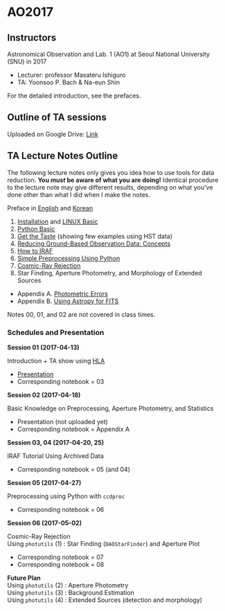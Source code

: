 # AO2017

## Instructors
Astronomical Observation and Lab. 1 (AO1) at Seoul National University (SNU) in 2017 

* Lecturer: professor Masateru Ishiguro 
* TA: Yoonsoo P. Bach & Na-eun Shin

For the detailed introduction, see the prefaces.

## Outline of TA sessions

Uploaded on Google Drive: [Link](https://drive.google.com/open?id=1Tt-j8SrdfzE-gBOzgxW061ngEbRz5njnbw-8lHO9GnI)


## TA Lecture Notes Outline

The following lecture notes only gives you idea how to use tools for data reduction. **You *must* be aware of what you are doing!** Identical procedure to the lecture note may give different results, depending on what you've done other than what I did when I make the notes.

Preface in [English](http://nbviewer.jupyter.org/github/ysbach/AO_2017/blob/master/00_Preface-English.ipynb) and [Korean](http://nbviewer.jupyter.org/github/ysbach/AO_2017/blob/master/00_Preface-Korean.ipynb)

01. [Installation](http://nbviewer.jupyter.org/github/ysbach/AO_2017/blob/master/01_Installation.ipynb) and [LINUX Basic](http://nbviewer.jupyter.org/github/ysbach/AO_2017/blob/master/01_LINUX_Shell.ipynb)
02. [Python Basic](http://nbviewer.jupyter.org/github/ysbach/AO_2017/blob/master/02_Python_Basic.ipynb)
03. [Get the Taste](http://nbviewer.jupyter.org/github/ysbach/AO_2017/blob/master/03_Get_the_Taste.ipynb) (showing few examples using HST data)
04. [Reducing Ground-Based Observation Data: Concepts](http://nbviewer.jupyter.org/github/ysbach/AO_2017/blob/master/04_Ground_Based_Concept.ipynb)
05. [How to IRAF](http://nbviewer.jupyter.org/github/ysbach/AO_2017/blob/master/05_IRAF_Tutorial.ipynb)
06. [Simple Preprocessing Using Python](http://nbviewer.jupyter.org/github/ysbach/AO_2017/blob/master/06_Preprocessing_with_Python.ipynb)
07. [Cosmic-Ray Rejection](http://nbviewer.jupyter.org/github/ysbach/AO_2017/blob/master/07_Cosmic_Ray_Rejection.ipynb)
07. Star Finding, Aperture Photometry, and Morphology of Extended Sources
* Appendix A. [Photometric Errors](http://nbviewer.jupyter.org/github/ysbach/AO_2017/blob/master/App_A_Photometric_Errors.ipynb)
* Appendix B. [Using Astropy for FITS](http://nbviewer.jupyter.org/github/ysbach/AO_2017/blob/master/App_B_Using_Astropy_for_FITS.ipynb)

Notes 00, 01, and 02 are not covered in class times.


### Schedules and Presentation

**Session 01 (2017-04-13)**   

Introduction + TA show using [HLA](http://hla.stsci.edu/)
* [Presentation](https://drive.google.com/file/d/0B-MLFRYnMxUvQ1BJTkhNcVNveFFkYURLdDVMaWZkVDA5V05J/view?usp=sharing)
* Corresponding notebook = 03
    
    
**Session 02 (2017-04-18)**   

Basic Knowledge on Preprocessing, Aperture Photometry, and Statistics
* Presentation (not uploaded yet)
* Corresponding notebook = Appendix A


**Session 03, 04 (2017-04-20, 25)**   

IRAF Tutorial Using Archived Data
* Corresponding notebook = 05 (and 04)


**Session 05 (2017-04-27)**   

Preprocessing using Python with `ccdproc`
* Corresponding notebook = 06


**Session 06 (2017-05-02)**   

Cosmic-Ray Rejection  
Using `photutils` (1) : Star Finding (`DAOStarFinder`) and Aperture Plot  
* Corresponding notebook = 07
* Corresponding notebook = 08


**Future Plan**   
Using `photutils` (2) : Aperture Photometry  
Using `photutils` (3) : Background Estimation  
Using `photutils` (4) : Extended Sources (detection and morphology)






